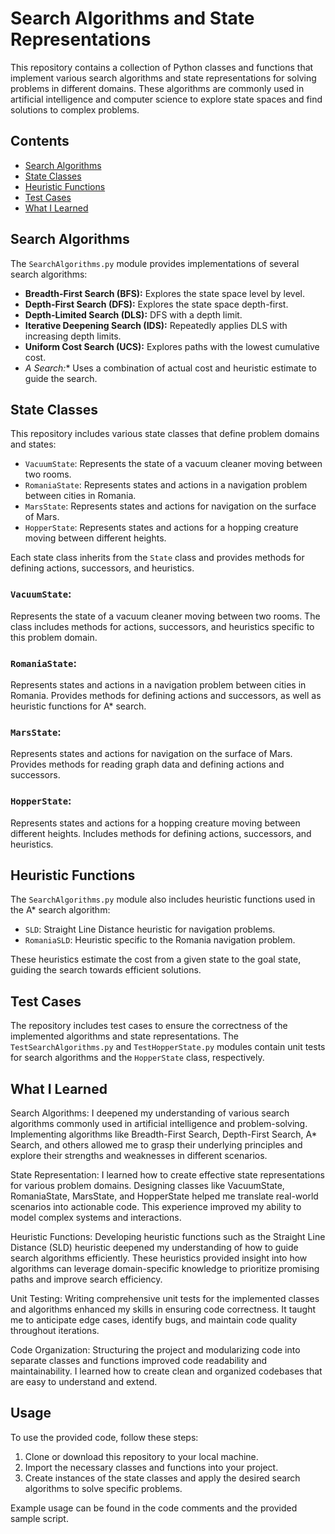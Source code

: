 # Search Algorithms and State Representations

This repository contains a collection of Python classes and functions that implement various search algorithms and state representations for solving problems in different domains. These algorithms are commonly used in artificial intelligence and computer science to explore state spaces and find solutions to complex problems.

## Contents

- [Search Algorithms](#search-algorithms)
- [State Classes](#state-classes)
- [Heuristic Functions](#heuristic-functions)
- [Test Cases](#test-cases)
- [What I Learned](#what-i-learned)

## Search Algorithms

The `SearchAlgorithms.py` module provides implementations of several search algorithms:

- **Breadth-First Search (BFS):** Explores the state space level by level.
- **Depth-First Search (DFS):** Explores the state space depth-first.
- **Depth-Limited Search (DLS):** DFS with a depth limit.
- **Iterative Deepening Search (IDS):** Repeatedly applies DLS with increasing depth limits.
- **Uniform Cost Search (UCS):** Explores paths with the lowest cumulative cost.
- **A* Search:** Uses a combination of actual cost and heuristic estimate to guide the search.

## State Classes

This repository includes various state classes that define problem domains and states:

- `VacuumState`: Represents the state of a vacuum cleaner moving between two rooms.
- `RomaniaState`: Represents states and actions in a navigation problem between cities in Romania.
- `MarsState`: Represents states and actions for navigation on the surface of Mars.
- `HopperState`: Represents states and actions for a hopping creature moving between different heights.

Each state class inherits from the `State` class and provides methods for defining actions, successors, and heuristics.

### `VacuumState`:

Represents the state of a vacuum cleaner moving between two rooms. The class includes methods for actions, successors, and heuristics specific to this problem domain.

### `RomaniaState`:

Represents states and actions in a navigation problem between cities in Romania. Provides methods for defining actions and successors, as well as heuristic functions for A* search.

### `MarsState`:

Represents states and actions for navigation on the surface of Mars. Provides methods for reading graph data and defining actions and successors.

### `HopperState`:

Represents states and actions for a hopping creature moving between different heights. Includes methods for defining actions, successors, and heuristics.

## Heuristic Functions

The `SearchAlgorithms.py` module also includes heuristic functions used in the A* search algorithm:

- `SLD`: Straight Line Distance heuristic for navigation problems.
- `RomaniaSLD`: Heuristic specific to the Romania navigation problem.

These heuristics estimate the cost from a given state to the goal state, guiding the search towards efficient solutions.

## Test Cases

The repository includes test cases to ensure the correctness of the implemented algorithms and state representations. The `TestSearchAlgorithms.py` and `TestHopperState.py` modules contain unit tests for search algorithms and the `HopperState` class, respectively.

## What I Learned

Search Algorithms: I deepened my understanding of various search algorithms commonly used in artificial intelligence and problem-solving. Implementing algorithms like Breadth-First Search, Depth-First Search, A* Search, and others allowed me to grasp their underlying principles and explore their strengths and weaknesses in different scenarios.

State Representation: I learned how to create effective state representations for various problem domains. Designing classes like VacuumState, RomaniaState, MarsState, and HopperState helped me translate real-world scenarios into actionable code. This experience improved my ability to model complex systems and interactions.

Heuristic Functions: Developing heuristic functions such as the Straight Line Distance (SLD) heuristic deepened my understanding of how to guide search algorithms efficiently. These heuristics provided insight into how algorithms can leverage domain-specific knowledge to prioritize promising paths and improve search efficiency.

Unit Testing: Writing comprehensive unit tests for the implemented classes and algorithms enhanced my skills in ensuring code correctness. It taught me to anticipate edge cases, identify bugs, and maintain code quality throughout iterations.

Code Organization: Structuring the project and modularizing code into separate classes and functions improved code readability and maintainability. I learned how to create clean and organized codebases that are easy to understand and extend.

## Usage

To use the provided code, follow these steps:

1. Clone or download this repository to your local machine.
2. Import the necessary classes and functions into your project.
3. Create instances of the state classes and apply the desired search algorithms to solve specific problems.

Example usage can be found in the code comments and the provided sample script.
